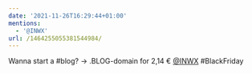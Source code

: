 ```yaml
---
date: '2021-11-26T16:29:44+01:00'
mentions:
  - '@INWX'
url: /1464255055381544984/
---
```

Wanna start a #blog?
-&gt; .BLOG-domain for 2,14 € [@INWX](https://twitter.com/@INWX) #BlackFriday
